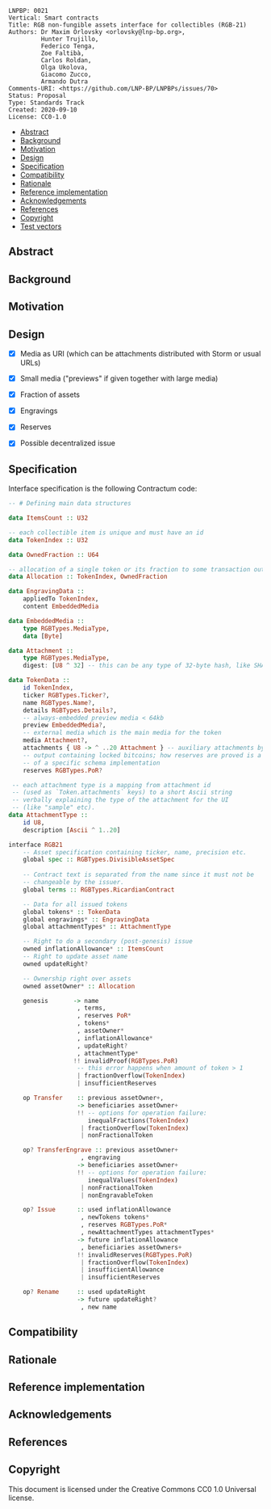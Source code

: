 ```
LNPBP: 0021
Vertical: Smart contracts
Title: RGB non-fungible assets interface for collectibles (RGB-21)
Authors: Dr Maxim Orlovsky <orlovsky@lnp-bp.org>,
         Hunter Trujillo,
         Federico Tenga,
         Zoe Faltibà,
         Carlos Roldan,
         Olga Ukolova,
         Giacomo Zucco,
         Armando Dutra
Comments-URI: <https://github.com/LNP-BP/LNPBPs/issues/70>
Status: Proposal
Type: Standards Track
Created: 2020-09-10
License: CC0-1.0
```

- [Abstract](#abstract)
- [Background](#background)
- [Motivation](#motivation)
- [Design](#design)
- [Specification](#specification)
- [Compatibility](#compatibility)
- [Rationale](#rationale)
- [Reference implementation](#reference-implementation)
- [Acknowledgements](#acknowledgements)
- [References](#references)
- [Copyright](#copyright)
- [Test vectors](#test-vectors)


## Abstract


## Background


## Motivation


## Design

- [x] Media as URI (which can be attachments distributed with Storm or usual URLs)
- [x] Small media ("previews" if given together with large media)
- [x] Fraction of assets
- [x] Engravings
- [x] Reserves
- [x] Possible decentralized issue


## Specification

Interface specification is the following Contractum code:

```haskell
-- # Defining main data structures

data ItemsCount :: U32

-- each collectible item is unique and must have an id
data TokenIndex :: U32

data OwnedFraction :: U64

-- allocation of a single token or its fraction to some transaction output
data Allocation :: TokenIndex, OwnedFraction

data EngravingData :: 
    appliedTo TokenIndex, 
    content EmbeddedMedia

data EmbeddedMedia ::
    type RGBTypes.MediaType,
    data [Byte]

data Attachment ::
    type RGBTypes.MediaType,
    digest: [U8 ^ 32] -- this can be any type of 32-byte hash, like SHA256(d), BLACKE3 etc

data TokenData ::
    id TokenIndex,
    ticker RGBTypes.Ticker?,
    name RGBTypes.Name?,
    details RGBTypes.Details?,
    -- always-embedded preview media < 64kb
    preview EmbeddedMedia?,
    -- external media which is the main media for the token
    media Attachment?,
    attachments { U8 -> ^ ..20 Attachment } -- auxiliary attachments by type (up to 20 attachments)
    -- output containing locked bitcoins; how reserves are proved is a matter
    -- of a specific schema implementation
    reserves RGBTypes.PoR? 

 -- each attachment type is a mapping from attachment id 
 -- (used as `Token.attachments` keys) to a short Ascii string
 -- verbally explaining the type of the attachment for the UI
 -- (like "sample" etc).
data AttachmentType :: 
    id U8, 
    description [Ascii ^ 1..20]

interface RGB21
    -- Asset specification containing ticker, name, precision etc.
    global spec :: RGBTypes.DivisibleAssetSpec
    
    -- Contract text is separated from the name since it must not be
    -- changeable by the issuer.
    global terms :: RGBTypes.RicardianContract

    -- Data for all issued tokens
    global tokens* :: TokenData
    global engravings* :: EngravingData
    global attachmentTypes* :: AttachmentType

    -- Right to do a secondary (post-genesis) issue
    owned inflationAllowance* :: ItemsCount
    -- Right to update asset name
    owned updateRight?

    -- Ownership right over assets
    owned assetOwner* :: Allocation

    genesis       -> name
                   , terms,
                   , reserves PoR*
                   , tokens*
                   , assetOwner*
                   , inflationAllowance*
                   , updateRight?
                   , attachmentType*
                  !! invalidProof(RGBTypes.PoR)
                   -- this error happens when amount of token > 1
                   | fractionOverflow(TokenIndex)
                   | insufficientReserves

    op Transfer    :: previous assetOwner+, 
                   -> beneficiaries assetOwner+
                   !! -- options for operation failure:
                      inequalFractions(TokenIndex)
                    | fractionOverflow(TokenIndex)
                    | nonFractionalToken

    op? TransferEngrave :: previous assetOwner+ 
                    , engraving  
                   -> beneficiaries assetOwner+
                   !! -- options for operation failure:
                      inequalValues(TokenIndex)
                    | nonFractionalToken
                    | nonEngravableToken

    op? Issue      :: used inflationAllowance
                    , newTokens tokens*
                    , reserves RGBTypes.PoR*
                    , newAttachmentTypes attachmentTypes*
                   -> future inflationAllowance
                    , beneficiaries assetOwners+
                   !! invalidReserves(RGBTypes.PoR)
                    | fractionOverflow(TokenIndex)
                    | insufficientAllowance
                    | insufficientReserves

    op? Rename     :: used updateRight
                   -> future updateRight?
                    , new name
```

## Compatibility


## Rationale


## Reference implementation


## Acknowledgements


## References


## Copyright

This document is licensed under the Creative Commons CC0 1.0 Universal license.
